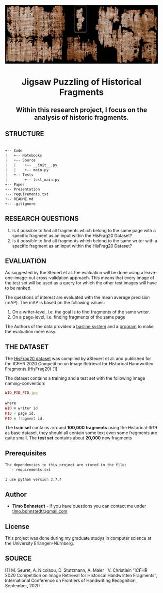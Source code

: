<div style="border-bottom:none;">
  <div align="center"> 
    <img style="border-bottom:none;" src="./readme-head.png">
    <h1>Jigsaw Puzzling of Historical Fragments </h1>
    <h2>Within this research project, I focus on the analysis of historic fragments. </h2>
  </div>
</div>

 


## STRUCTURE

```

+-- Code
|   +-- Notebooks                        
|   +-- Source                      
|   |    +-- __init__.py
|   |    +-- main.py
|   +-- Tests             
|        +-- test_main.py    
+-- Paper
+-- Presentation            
+-- requirements.txt                    
+-- README.md
+-- .gitignore              

```

## RESEARCH QUESTIONS

1. Is it possible to find all fragments which belong to the same page with a specific fragment as an input within the HisFrag20 Dataset?
2. Is it possible to find all fragments which belong to the same writer with a specific fragment as an input within the HisFrag20 Dataset?

## EVALUATION

As suggested by the Steuert et al. the evaluation will be done using a leave-one-image-out cross-validation approach. This means that every image of the test set will be used as a query for which the other test images will have to be ranked. 

The questions of interest are evaluated with the mean average precision (mAP). The mAP is based on the following values:
1. On a writer-level, i.e. the goal is to find fragments of the same writer. 
2. On a page-level, i.e. finding fragments of the same page

The Authors of the data provided a [basline system](https://github.com/anguelos/wi19_evaluate/tree/master/srslbp) and a [program](https://github.com/anguelos/wi19_evaluat) to make the evaluation more easy.


## THE DATASET
The [HisFrag20 dataset](https://zenodo.org/record/3893807#.X05Y3y336CM) was compiled by aSteuert et al. and published for the ICFHR 2020 Competition on Image Retrieval for Historical Handwritten Fragments (HisFrag20) [1].

The dataset contains a training and a test set with the following image naming-convention: 

```ruby
WID_PID_FID.jpg 

where 
WID = writer id
PID = page id, 
FID = fragment id.

```

The **train set** contains arround **100,000 fragments** using the Historical-IR19 as base dataset, they should all contain some text even some fragments are quite small. The **test set** contains about **20,000** new fragments

## Prerequisites

```
The dependencies to this project are stored in the file:
   - requirements.txt

I use python version 3.7.4
```

## Author

* **Timo Bohnstedt** - If you have questions you can contact me under [timo.bohnstedt@gmail.com](timo.bohnstedt@gmail.com)

## License

This project was done during my graduate studys in computer science at the University Erlangen-Nürnberg.


## SOURCE 

[1] M. Seuret, A. Nicolaou, D. Stutzmann, A. Maier , V. Christlein
“ICFHR 2020 Competition on Image Retrieval for Historical Handwritten Fragments”, International Conference on Frontiers of Handwriting Recognition, September, 2020